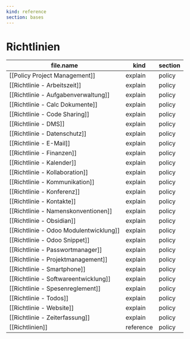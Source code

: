 ```yaml
---
kind: reference
section: bases
---
```


# Richtlinien

| file.name | kind | section |
| --- | --- | --- |
| [[Policy Project Management]] | explain | policy |
| [[Richtlinie - Arbeitszeit]] | explain | policy |
| [[Richtlinie - Aufgabenverwaltung]] | explain | policy |
| [[Richtlinie - Calc Dokumente]] | explain | policy |
| [[Richtlinie - Code Sharing]] | explain | policy |
| [[Richtlinie - DMS]] | explain | policy |
| [[Richtlinie - Datenschutz]] | explain | policy |
| [[Richtlinie - E-Mail]] | explain | policy |
| [[Richtlinie - Finanzen]] | explain | policy |
| [[Richtlinie - Kalender]] | explain | policy |
| [[Richtlinie - Kollaboration]] | explain | policy |
| [[Richtlinie - Kommunikation]] | explain | policy |
| [[Richtlinie - Konferenz]] | explain | policy |
| [[Richtlinie - Kontakte]] | explain | policy |
| [[Richtlinie - Namenskonventionen]] | explain | policy |
| [[Richtlinie - Obsidian]] | explain | policy |
| [[Richtlinie - Odoo Modulentwicklung]] | explain | policy |
| [[Richtlinie - Odoo Snippet]] | explain | policy |
| [[Richtlinie - Passwortmanager]] | explain | policy |
| [[Richtlinie - Projektmanagement]] | explain | policy |
| [[Richtlinie - Smartphone]] | explain | policy |
| [[Richtlinie - Softwareentwicklung]] | explain | policy |
| [[Richtlinie - Spesenreglement]] | explain | policy |
| [[Richtlinie - Todos]] | explain | policy |
| [[Richtlinie - Website]] | explain | policy |
| [[Richtlinie - Zeiterfassung]] | explain | policy |
| [[Richtlinien]] | reference | policy |
